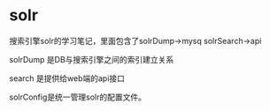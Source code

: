 # solr
搜索引擎solr的学习笔记，里面包含了solrDump->mysq  solrSearch->api

solrDump 是DB与搜索引擎之间的索引建立关系

search 是提供给web端的api接口

solrConfig是统一管理solr的配置文件。

